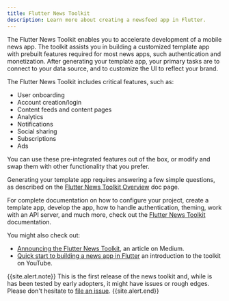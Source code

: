 ```yaml
---
title: Flutter News Toolkit
description: Learn more about creating a newsfeed app in Flutter.
---
```


The Flutter News Toolkit enables you to accelerate
development of a mobile news app.
The toolkit assists you in building a customized
template app with prebuilt features required
for most news apps, such authentication and
monetization. After generating your
template app, your primary tasks are to connect to your
data source, and to customize the UI to reflect
your brand.

The Flutter News Toolkit includes critical features,
such as:

* User onboarding
* Account creation/login
* Content feeds and content pages
* Analytics
* Notifications
* Social sharing
* Subscriptions
* Ads

You can use these pre-integrated features out of the box,
or modify and swap them with other functionality that
you prefer.

Generating your template app requires answering
a few simple questions, as described on the
[Flutter News Toolkit Overview][toolkit] doc page.

For complete documentation on how to configure your project,
create a template app, develop the app, how to
handle authentication, theming, work with an API
server, and much more, check out the
[Flutter News Toolkit][toolkit] documentation.

You might also check out:

* [Announcing the Flutter News Toolkit][blog],
  an article on Medium.
* [Quick start to building a news app in Flutter][video]
  an introduction to the toolkit on YouTube.

{{site.alert.note}}
  This is the first release of the news toolkit and,
  while is has been tested by early adopters, it
  might have issues or rough edges. Please don't
  hesitate to [file an issue][].
{{site.alert.end}}

[toolkit]: https://flutter.github.io/news_toolkit/
[blog]: {{site.flutter-medium}}/announcing-the-flutter-news-toolkit-180a0d32c012
[video]: {{site.youtube-site}}/watch?v=dukRAS-OUMM
[file an issue]: {{site.github}}/flutter/flutter/issues
